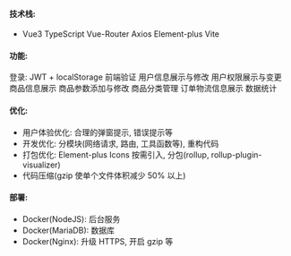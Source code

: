 #### 技术栈: 
  - Vue3 TypeScript Vue-Router Axios Element-plus Vite

#### 功能: 
  登录: JWT + localStorage 前端验证 
  用户信息展示与修改 用户权限展示与变更
  商品信息展示 商品参数添加与修改 商品分类管理 
  订单物流信息展示 数据统计

#### 优化:
  - 用户体验优化: 合理的弹窗提示, 错误提示等
  - 开发优化: 分模块(网络请求, 路由, 工具函数等), 重构代码
  - 打包优化: Element-plus Icons 按需引入, 分包(rollup, rollup-plugin-visualizer)
  - 代码压缩(gzip 使单个文件体积减少 50% 以上)

#### 部署:
  - Docker(NodeJS): 后台服务
  - Docker(MariaDB): 数据库
  - Docker(Nginx): 升级 HTTPS, 开启 gzip 等
